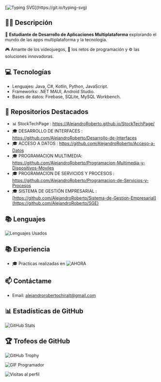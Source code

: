 [![Typing SVG](https://readme-typing-svg.demolab.com?font=Inconsolata&size=35&duration=3500&pause=1000&color=6AF734&width=600&lines=Hola%2C+soy+Alejandro!;Bienvenidos+a+mi+perfil+de+GitHub.)](https://git.io/typing-svg)

## 👨‍💻 Descripción

🌟 **Estudiante de Desarrollo de Aplicaciones Multiplataforma** explorando el mundo de las apps multiplataforma y la tecnología.

🎮 Amante de los videojuegos, 🧩 los retos de programación y ⚙️ las soluciones innovadoras.


## 💻 Tecnologías
- Lenguajes: Java, C#, Kotlin, Python, JavaScript.
- Frameworks: .NET MAUI, Android Studio.
- Bases de datos: Firebase, SQLite, MySQL Workbench.

## 🚀 Repositorios Destacados
- 📊 StockTechPage : https://AlejandroRoberto.github.io/StockTechPage/
- 🎓 DESARROLLO DE INTERFACES : https://github.com/AlejandroRoberto/Desarrollo-de-Interfaces
- 🎓 ACCESO A DATOS : https://github.com/AlejandroRoberto/Acceso-a-Datos
- 🎓 PROGRAMACION MULTIMEDIA: https://github.com/AlejandroRoberto/Programacion-Multimedia-y-Dispositivos-Moviles
- 🎓 PROGRAMACION DE SERVICIOS Y PROCESOS : https://github.com/AlejandroRoberto/Programacion-de-Servicios-y-Procesos
- 🎓 SISTEMA DE GESTIÓN EMPRESARIAL : [https://github.com/AlejandroRoberto/Sistema-de-Gestion-Empresarial](https://github.com/AlejandroRoberto/SGE)


## 📚 Lenguajes  
![Lenguajes Usados](https://github-readme-stats.vercel.app/api/top-langs/?username=AlejandroRoberto&theme=radical&layout=pie)

## 📚 Experiencia
- 🎓 Practicas realizadas en ![AHORA](https://www.ahora.es/)

## 📫 Contáctame
- Email: alejandrorobertochiralt@gmail.com

## 📊 Estadísticas de GitHub  
![GitHub Stats](https://github-readme-stats.vercel.app/api?username=AlejandroRoberto&show_icons=true&theme=radical)

## 🏆 Trofeos de GitHub  
![GitHub Trophy](https://github-profile-trophy.vercel.app/?username=AlejandroRoberto&theme=radical&no-frame=true&column=7)

![GIF Programador](https://media.giphy.com/media/26tn33aiTi1jkl6H6/giphy.gif)


![Visitas al perfil](https://komarev.com/ghpvc/?username=AlejandroRoberto&label=Visitas&color=blue)
